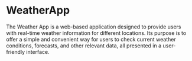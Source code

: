 # WeatherApp
The Weather App is a web-based application designed to provide users with real-time weather information for different locations. Its purpose is to offer a simple and convenient way for users to check current weather conditions, forecasts, and other relevant data, all presented in a user-friendly interface.
